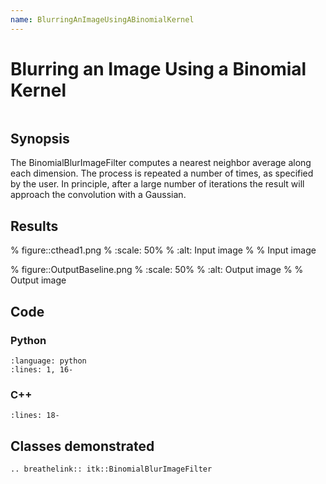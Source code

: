```yaml
---
name: BlurringAnImageUsingABinomialKernel
---
```


# Blurring an Image Using a Binomial Kernel

```{index} single: BinomialBlurImageFilter
```

## Synopsis

The BinomialBlurImageFilter computes a nearest neighbor average
along each dimension. The process is repeated a number of times, as
specified by the user. In principle, after a large number of iterations
the result will approach the convolution with a Gaussian.

## Results

% figure::cthead1.png
% :scale: 50%
% :alt: Input image
%
% Input image

% figure::OutputBaseline.png
% :scale: 50%
% :alt: Output image
%
% Output image

## Code

### Python

```{literalinclude} Code.py
:language: python
:lines: 1, 16-
```

### C++

```{literalinclude} Code.cxx
:lines: 18-
```

## Classes demonstrated

```{eval-rst}
.. breathelink:: itk::BinomialBlurImageFilter
```
